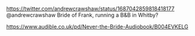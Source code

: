 https://twitter.com/andrewcrawshaw/status/1687042859818418177 @andrewcrawshaw Bride of Frank, running a B&amp;B in Whitby?

https://www.audible.co.uk/pd/Never-the-Bride-Audiobook/B004EVKELG